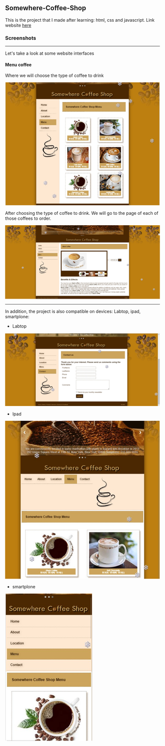 ## Somewhere-Coffee-Shop

This is the project that I made after learning: html, css and javascript. Link website [here](https://uit-20521888.github.io/Somewhere-Coffee-Shop/)

### Screenshots
--------------------------------
Let's take a look at some website interfaces

#### Menu coffee
Where we will choose the type of coffee to drink

![img](./images-screen/menu.jpg)

After choosing the type of coffee to drink. We will go to the page of each of those coffees to order.

![img](./images-screen/order.jpg)

--------------------------------------------------------

In addition, the project is also compatible on devices: Labtop, ipad, smartplone:

- Labtop 

![img](./images-screen/labtop.jpg)

- Ipad

![img](./images-screen/ipad.jpg)

- smartplone

![img](./images-screen/smarphone.jpg)

